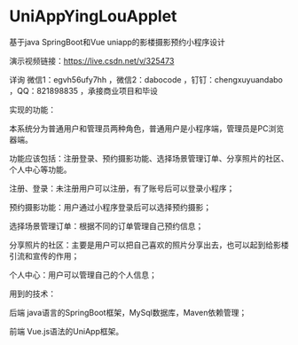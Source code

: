 # UniAppYingLouApplet
基于java SpringBoot和Vue uniapp的影楼摄影预约小程序设计

演示视频链接：https://live.csdn.net/v/325473

详询 微信1：egvh56ufy7hh ，微信2：dabocode ，钉钉：chengxuyuandabo ，QQ：821898835 ，承接商业项目和毕设

实现的功能：

本系统分为普通用户和管理员两种角色，普通用户是小程序端，管理员是PC浏览器端。

功能应该包括：注册登录、预约摄影功能、选择场景管理订单、分享照片的社区、个人中心等功能。

注册、登录：未注册用户可以注册，有了账号后可以登录小程序；

预约摄影功能：用户通过小程序登录后可以选择预约摄影；

选择场景管理订单：根据不同的订单管理自己预约信息；

分享照片的社区：主要是用户可以把自己喜欢的照片分享出去，也可以起到给影楼引流和宣传的作用；

个人中心：用户可以管理自己的个人信息；

用到的技术：

后端 java语言的SpringBoot框架，MySql数据库，Maven依赖管理；

前端 Vue.js语法的UniApp框架。

